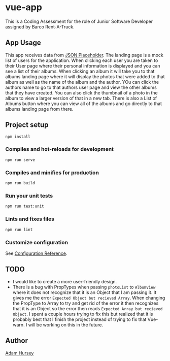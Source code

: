 # vue-app

This is a Coding Assessment for the role of Junior Software Developer assigned by Barco Rent-A-Truck.

## App Usage

This app receives data from [JSON Placeholder](https://jsonplaceholder.typicode.com/). The landing page is a mock list of users for the application. When clicking each user you are taken to their User page where their personal information is displayed and you can see a list of their albums. When clicking an album it will take you to that albums landing page where it will display the photos that were added to that album as well as the name of the album and the author. YOu can click the authors name to go to that authors user page and view the other albums that they have created. You can also click the thumbnail of a photo in the album to view a larger version of that in a new tab. There is also a List of Albums button where you can view all of the albums and go directly to that albums landing page from there.

## Project setup

```
npm install
```

### Compiles and hot-reloads for development

```
npm run serve
```

### Compiles and minifies for production

```
npm run build
```

### Run your unit tests

```
npm run test:unit
```

### Lints and fixes files

```
npm run lint
```

### Customize configuration

See [Configuration Reference](https://cli.vuejs.org/config/).

## TODO

* I would like to create a more user-friendly design.
* There is a bug with PropTypes when passing `photoList` to `AlbumView` where it does not recognize that it is an Object that I am passing it. It gives me the error `Expected Object but recieved Array`. When changing the PropType to Array to try and get rid of the error it then recognizes that it is an Object so the error then reads `Expected Array but recieved Object`. I spent a couple hours trying to fix this but realized that it is probably best that I finish the project instead of trying to fix that Vue-warn. I will be working on this in the future.

## Author

[Adam Hursey](http://adamhursey.com)
